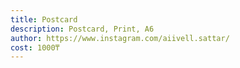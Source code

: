 ```yaml
---
title: Postcard
description: Postcard, Print, А6
author: https://www.instagram.com/aiivell.sattar/
cost: 1000₸
---
```

